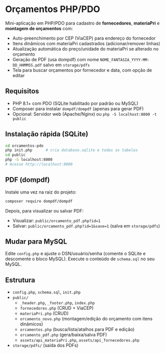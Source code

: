 # Orçamentos PHP/PDO

Mini-aplicação em PHP/PDO para cadastro de **fornecedores**, **materiaPri** e **montagem de orçamentos** com:
- Auto-preenchimento por CEP (ViaCEP) para endereço do fornecedor
- Itens dinâmicos com materiaPri cadastrados (adicionar/remover linhas)
- Atualização automática do preço/unidade do materiaPri se alterado no orçamento
- Geração de PDF (usa dompdf) com nome `NOME_FANTASIA_YYYY-MM-DD_HHMMSS.pdf` salvo em `storage/pdfs`
- Tela para buscar orçamentos por fornecedor e data, com opção de editar

## Requisitos
- PHP 8.1+ com PDO (SQLite habilitado por padrão ou MySQL)
- Composer para instalar `dompdf/dompdf` (apenas para gerar PDF)
- Opcional: Servidor web (Apache/Nginx) ou `php -S localhost:8000 -t public`

## Instalação rápida (SQLite)
```bash
cd orcamentos-pdo
php init.php      # cria database.sqlite e todas as tabelas
cd public
php -S localhost:8000
# Acesse http://localhost:8000
```

## PDF (dompdf)
Instale uma vez na raiz do projeto:
```bash
composer require dompdf/dompdf
```
Depois, para visualizar ou salvar PDF:
- Visualizar: `public/orcamento_pdf.php?id=1`
- Salvar: `public/orcamento_pdf.php?id=1&save=1` (salva em `storage/pdfs`)

## Mudar para MySQL
Edite `config.php` e ajuste o DSN/usuário/senha (comente o SQLite e descomente o bloco MySQL). Execute o conteúdo de `schema.sql` no seu MySQL.

## Estrutura
- `config.php`, `schema.sql`, `init.php`
- `public/`
  - `_header.php`, `_footer.php`, `index.php`
  - `fornecedores.php` (CRUD + ViaCEP)
  - `materiaPri.php` (CRUD)
  - `orcamento_novo.php` (montagem/edição do orçamento com itens dinâmicos)
  - `orcamentos.php` (busca/lista/atalhos para PDF e edição)
  - `orcamento_pdf.php` (gera/baixa/salva PDF)
  - `assets/api_materiaPri.php`, `assets/api_fornecedores.php`
- `storage/pdfs/` (saída dos PDFs)
